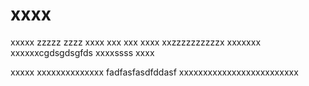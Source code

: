 # xxxx
xxxxx
zzzzz
zzzz
xxxx
xxx
xxx
xxxx
xxzzzzzzzzzzx
xxxxxxx
xxxxxxcgdsgdsgfds
xxxxssss
xxxx

xxxxx
xxxxxxxxxxxxxx
fadfasfasdfddasf
xxxxxxxxxxxxxxxxxxxxxxxxx
